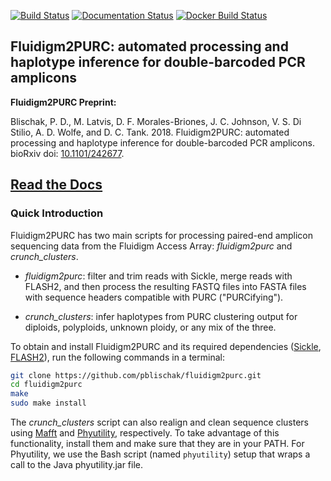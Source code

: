[![Build Status](https://travis-ci.org/pblischak/fluidigm2purc.svg?branch=master)](https://travis-ci.org/pblischak/fluidigm2purc) [![Documentation Status](https://readthedocs.org/projects/fluidigm2purc/badge/?version=latest)](http://fluidigm2purc.readthedocs.io/en/latest/?badge=latest) [![Docker Build Status](https://img.shields.io/docker/build/pblischak/fluidigm2purc.svg)](https://hub.docker.com/r/pblischak/fluidigm2purc/)

## **Fluidigm2PURC**: automated processing and haplotype inference for double-barcoded PCR amplicons

**Fluidigm2PURC Preprint:**

Blischak, P. D., M. Latvis, D. F. Morales-Briones, J. C. Johnson, V. S. Di Stilio,
A. D. Wolfe, and D. C. Tank. 2018. Fluidigm2PURC: automated processing and
haplotype inference for double-barcoded PCR amplicons. bioRxiv doi:
[10.1101/242677](https://doi.org/10.1101/242677).

## [**Read the Docs**](http://fluidigm2purc.readthedocs.io/en/latest/?badge=latest)

### Quick Introduction

Fluidigm2PURC has two main scripts for processing paired-end amplicon sequencing data
from the Fluidigm Access Array: *fluidigm2purc* and *crunch_clusters*.

 - *fluidigm2purc*: filter and trim reads with Sickle, merge
 reads with FLASH2, and then process the resulting FASTQ files into FASTA files
 with sequence headers compatible with PURC ("PURCifying").

 - *crunch_clusters*: infer haplotypes from PURC clustering output for diploids, polyploids,
 unknown ploidy, or any mix of the three.

To obtain and install Fluidigm2PURC and its required dependencies
([Sickle](https://github.com/najoshi/sickle),
[FLASH2](https://github.com/dstreett/FLASH2)),
run the following commands in a terminal:

```bash
git clone https://github.com/pblischak/fluidigm2purc.git
cd fluidigm2purc
make
sudo make install
```

The *crunch_clusters* script can also realign and clean sequence clusters using
[Mafft](http://mafft.cbrc.jp/alignment/software/) and
[Phyutility](https://github.com/blackrim/phyutility/releases/tag/v2.7.1), respectively.
To take advantage of this functionality, install them and make sure that they are in your PATH.
For Phyutility, we use the Bash script (named `phyutility`) setup that wraps a call to the Java phyutility.jar file.
